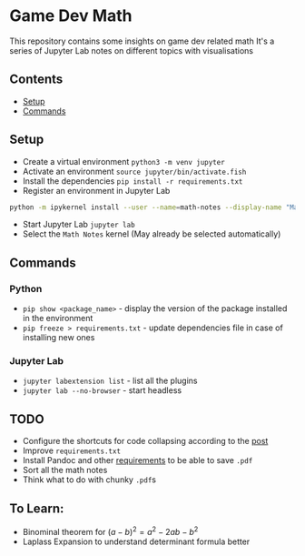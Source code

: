 # Game Dev Math

This repository contains some insights on game dev related math
It's a series of Jupyter Lab notes on different topics with visualisations

## Contents

- [Setup](#setup)
- [Commands](#commands)

## Setup

- Create a virtual environment `python3 -m venv jupyter`
- Activate an environment `source jupyter/bin/activate.fish`
- Install the dependencies `pip install -r requirements.txt`
- Register an environment in Jupyter Lab
```sh
python -m ipykernel install --user --name=math-notes --display-name "Math Notes"
```
- Start Jupyter Lab `jupyter lab`
- Select the `Math Notes` kernel (May already be selected automatically)

## Commands

### Python

- `pip show <package_name>` - display the version of the package installed in the environment
- `pip freeze > requirements.txt` - update dependencies file in case of installing new ones

### Jupyter Lab

- `jupyter labextension list` - list all the plugins
- `jupyter lab --no-browser` - start headless

## TODO

- Configure the shortcuts for code collapsing according to the [post](https://stackoverflow.com/questions/49280261/jupyter-lab-shortcuts)
- Improve `requirements.txt`
- Install Pandoc and other [requirements](https://stackoverflow.com/questions/29156653/ipython-jupyter-problems-saving-notebook-as-pdf) to be able to save `.pdf`
- Sort all the math notes
- Think what to do with chunky `.pdf`s


## To Learn:

- Binominal theorem for $(a-b)^2 = a^2-2ab-b^2$
- Laplass Expansion to understand determinant formula better
